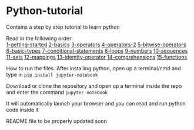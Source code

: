 # Python-tutorial
Contains a step by step tutorial to learn python


Read in the following order:  
[1-getting-started](1-getting-started.ipynb)
[2-basics](2-basics.ipynb)
[3-operators](3-operators.ipynb)
[4-operators-2](4-operators-2.ipynb)
[5-bitwise-operators](5-bitwise-operators.ipynb)
[6-basic-types](6-basic-types.ipynb)
[7-conditional-statements](7-conditional-statements.ipynb)
[8-loops](8-loops.ipynb)
[9-numbers](9-numbers.ipynb)
[10-sequences](10-sequences.ipynb)
[11-sets](11-sets.ipynb)
[12-mappings](12-mappings.ipynb)
[13-identity-operator](13-identity-operator.ipynb)
[14-comprehensions](14-comprehensions.ipynb)
[15-functions](15-functions.ipynb)



How to run the files.
After installing python, open up a terminal/cmd and type in
`pip install jupyter-notebook`

Download or clone the repository and open up a terminal inside the repo and enter the command
`jupyter notebook`

It will automatically launch your browser and you can read and run python code inside it


README file to be properly updated soon
